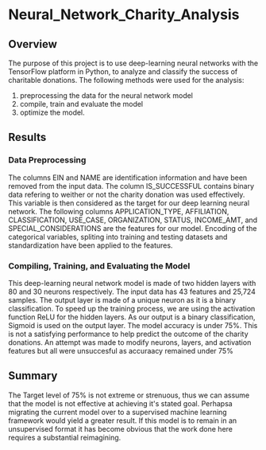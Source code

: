 # Neural_Network_Charity_Analysis
## Overview

The purpose of this project is to use deep-learning neural networks with the TensorFlow platform in Python, to analyze and classify the success of charitable donations.
The following methods were used for the analysis:
1. preprocessing the data for the neural network model
2. compile, train and evaluate the model
3. optimize the model.

## Results
### Data Preprocessing

The columns EIN and NAME are identification information and have been removed from the input data.
The column IS_SUCCESSFUL contains binary data refering to weither or not the charity donation was used effectively. This variable is then considered as the target for our deep learning neural network.
The following columns APPLICATION_TYPE, AFFILIATION, CLASSIFICATION, USE_CASE, ORGANIZATION, STATUS, INCOME_AMT, and SPECIAL_CONSIDERATIONS are the features for our model.
Encoding of the categorical variables, spliting into training and testing datasets and standardization have been applied to the features.

### Compiling, Training, and Evaluating the Model

This deep-learning neural network model is made of two hidden layers with 80 and 30 neurons respectively. The input data has 43 features and 25,724 samples.
The output layer is made of a unique neuron as it is a binary classification. To speed up the training process, we are using the activation function ReLU for the hidden layers. As our output is a binary classification, Sigmoid is used on the output layer. 
The model accuracy is under 75%. This is not a satisfying performance to help predict the outcome of the charity donations.
An attempt was made to modify neurons, layers, and activation features but all were unsuccesful as accuraacy remained under 75%

## Summary
The Target level of 75% is not extreme or strenuous, thus we can assume that the model is not effective at achieving it's stated goal. Perhapsa migrating the current model over to a supervised machine learning framework would yield a greater result. If this model is to remain in an unsupervised format it has become obvious that the work done here requires a substantial reimagining. 
